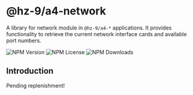 # @hz-9/a4-network

A library for network module in `@hz-9/a4-*` applications. It provides functionality to retrieve the current network interface cards and available port numbers.

![NPM Version][npm-version-url] ![NPM License][npm-license-url] ![NPM Downloads][npm-downloads-url]

[npm-version-url]: https://img.shields.io/npm/v/@hz-9/a4-network
[npm-license-url]: https://img.shields.io/npm/l/@hz-9/a4-network
[npm-downloads-url]: https://img.shields.io/npm/d18m/@hz-9/a4-network

## Introduction

Pending replenishment!
<!-- TODO -->